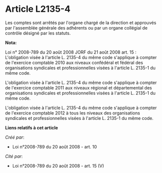 # Article L2135-4

Les comptes sont arrêtés par l'organe chargé de la direction et approuvés par l'assemblée générale des adhérents ou par un
organe collégial de contrôle désigné par les statuts.

**Nota:**

Loi n° 2008-789 du 20 août 2008 JORF du 21 août 2008 art. 15 : L'obligation visée à l'article L. 2135-4 du même code
s'applique à compter de l'exercice comptable 2010 aux niveaux confédéral et fédéral des organisations syndicales et
professionnelles visées à l'article L. 2135-1 du même code.

L'obligation visée à l'article L. 2135-4 du même code s'applique à compter de l'exercice comptable 2011 aux niveaux régional
et départemental des organisations syndicales et professionnelles visées à l'article L. 2135-1 du même code.

L'obligation visée à l'article L. 2135-4 du même code s'applique à compter de l'exercice comptable 2012 à tous les niveaux
des organisations syndicales et professionnelles visées à l'article L. 2135-1 du même code.

**Liens relatifs à cet article**

_Créé par_:

  - Loi n°2008-789 du 20 août 2008 - art. 10

_Cité par_:

  - Loi n°2008-789 du 20 août 2008 - art. 15 (V)

